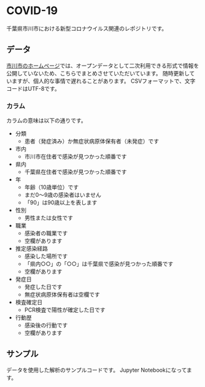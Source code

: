 # COVID-19
千葉県市川市における新型コロナウイルス関連のレポジトリです。

## データ
[市川市のホームページ](https://www.city.ichikawa.lg.jp/pub01/hasseijokyo.html)では、オープンデータとして二次利用できる形式で情報を公開していないため、こちらでまとめさせていただいています。
随時更新していますが、個人的な事情で遅れることがあります。
CSVフォーマットで、文字コードはUTF-8です。

### カラム
カラムの意味は以下の通りです。

- 分類
  - 患者（発症済み）か無症状病原体保有者（未発症）です
- 市内
  - 市川市在住者で感染が見つかった順番です
- 県内
  - 千葉県在住者で感染が見つかった順番です
- 年
  - 年齢（10歳単位）です
  - まだ0～9歳の感染者はいません
  - 「90」は90歳以上を表します
- 性別
  - 男性または女性です
- 職業
  - 感染者の職業です
  - 空欄があります
- 推定感染経路
  - 感染した場所です
  - 「県内○○」の「○○」は千葉県で感染が見つかった順番です
  - 空欄があります
- 発症日
  - 発症した日です
  - 無症状病原体保有者は空欄です
- 検査確定日
  - PCR検査で陽性が確定した日です
- 行動歴
  - 感染後の行動です
  - 空欄があります

## サンプル
データを使用した解析のサンプルコードです。
Jupyter Notebookになってます。
